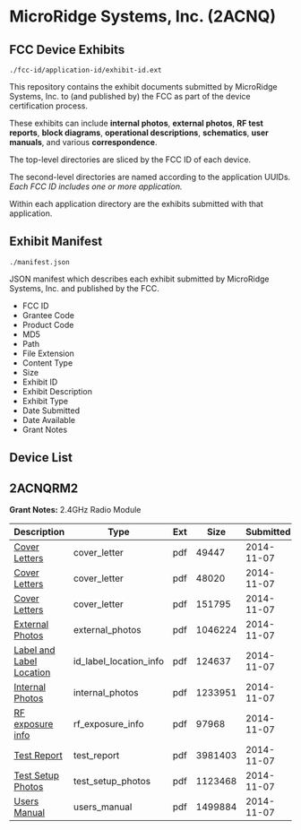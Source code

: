 # MicroRidge Systems, Inc. (2ACNQ)
## FCC Device Exhibits

```
./fcc-id/application-id/exhibit-id.ext
```

This repository contains the exhibit documents submitted by MicroRidge Systems, Inc. to (and published by) the FCC as part of the device certification process.

These exhibits can include **internal photos**, **external photos**, **RF test reports**, **block diagrams**, **operational descriptions**, **schematics**, **user manuals**, and various **correspondence**.

The top-level directories are sliced by the FCC ID of each device.

The second-level directories are named according to the application UUIDs. *Each FCC ID includes one or more application.*

Within each application directory are the exhibits submitted with that application. 

## Exhibit Manifest

```
./manifest.json
```

JSON manifest which describes each exhibit submitted by MicroRidge Systems, Inc. and published by the FCC.

- FCC ID
- Grantee Code
- Product Code
- MD5
- Path
- File Extension
- Content Type
- Size
- Exhibit ID
- Exhibit Description
- Exhibit Type
- Date Submitted
- Date Available
- Grant Notes

## Device List
## 2ACNQRM2
**Grant Notes:** 2.4GHz Radio Module

| Description | Type | Ext | Size | Submitted | Available |
| ----------- | ---- | --- | ---- | --------- | --------- |
| [Cover Letters](2ACNQRM2/5ba0b4839df4be7cc30baa8ff76b1fc7/2438474.pdf) | cover_letter | pdf | 49447 | 2014-11-07 | 2014-11-07 |
| [Cover Letters](2ACNQRM2/5ba0b4839df4be7cc30baa8ff76b1fc7/2438475.pdf) | cover_letter | pdf | 48020 | 2014-11-07 | 2014-11-07 |
| [Cover Letters](2ACNQRM2/5ba0b4839df4be7cc30baa8ff76b1fc7/2438476.pdf) | cover_letter | pdf | 151795 | 2014-11-07 | 2014-11-07 |
| [External Photos](2ACNQRM2/5ba0b4839df4be7cc30baa8ff76b1fc7/2438477.pdf) | external_photos | pdf | 1046224 | 2014-11-07 | 2014-11-07 |
| [Label and Label Location](2ACNQRM2/5ba0b4839df4be7cc30baa8ff76b1fc7/2438478.pdf) | id_label_location_info | pdf | 124637 | 2014-11-07 | 2014-11-07 |
| [Internal  Photos](2ACNQRM2/5ba0b4839df4be7cc30baa8ff76b1fc7/2438479.pdf) | internal_photos | pdf | 1233951 | 2014-11-07 | 2014-11-07 |
| [RF exposure info](2ACNQRM2/5ba0b4839df4be7cc30baa8ff76b1fc7/2438483.pdf) | rf_exposure_info | pdf | 97968 | 2014-11-07 | 2014-11-07 |
| [Test Report](2ACNQRM2/5ba0b4839df4be7cc30baa8ff76b1fc7/2438485.pdf) | test_report | pdf | 3981403 | 2014-11-07 | 2014-11-07 |
| [Test Setup Photos](2ACNQRM2/5ba0b4839df4be7cc30baa8ff76b1fc7/2438486.pdf) | test_setup_photos | pdf | 1123468 | 2014-11-07 | 2014-11-07 |
| [Users Manual](2ACNQRM2/5ba0b4839df4be7cc30baa8ff76b1fc7/2438487.pdf) | users_manual | pdf | 1499884 | 2014-11-07 | 2014-11-07 |
